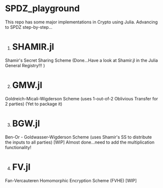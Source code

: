 # SPDZ_playground

This repo has some major implementations in Crypto using Julia. Advancing to SPDZ step-by-step...

1) # SHAMIR.jl
Shamir's Secret Sharing Scheme (Done...Have a look at Shamir.jl in the Julia General Registry!!! ) 

2) # GMW.jl 
Goldreich-Micali-Wigderson Scheme (uses 1-out-of-2 Oblivious Transfer for 2 parties) (Yet to package it)

3) # BGW.jl
Ben-Or - Goldwasser-Wigderson Scheme (uses Shamir's SS to distribute the inputs to all parties) [WIP] Almost done...need to add the multiplication functionality!

4) # FV.jl
Fan-Vercauteren Homomorphic Encryption Scheme (FVHE) [WIP]
